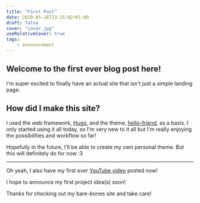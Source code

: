 ```yaml
---
title: "First Post"
date: 2020-05-16T23:15:02+01:00
draft: false
cover: "cover.jpg"
useRelativeCover: true
tags: 
    - announcement
---
```


## Welcome to the first ever blog post here!  
  
I'm super excited to finally have an actual site that isn't just a simple landing page.

## How did I make this site?

I used the web framework, [Hugo](https://gohugo.io/), and the theme, [hello-friend](https://github.com/panr/hugo-theme-hello-friend/), as a basis. I only started using it all today, so I'm very new to it all but I'm really enjoying the possibilities and workflow so far!

Hopefully in the future, I'll be able to create my own personal theme. But this will definitely do for now :3

----

Oh yeah, I also have my first ever [YouTube video](https://www.youtube.com/watch?v=_AB8lZiqXXE) posted now!

I hope to announce my first project idea(s) soon!

Thanks for checking out my bare-bones site and take care!